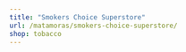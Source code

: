 ```yaml
---
title: "Smokers Choice Superstore"
url: /matamoras/smokers-choice-superstore/
shop: tobacco
---
```

